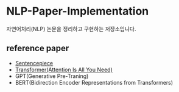 # NLP-Paper-Implementation
자연어처리(NLP) 논문을 정리하고 구현하는 저장소입니다.

## reference paper
- [Sentencepiece](https://github.com/sparkerhoney/NLP-Paper-Implementation/tree/main/sentencepiece)
- [Transformer(Attention Is All You Need)](https://github.com/sparkerhoney/NLP-Paper-Implementation/tree/main/Transformer)
- GPT(Generative Pre-Traning)
- BERT(Bidirection Encoder Representations from Transformers)




